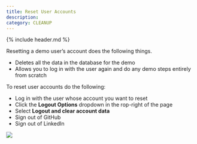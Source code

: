 ```yaml
---
title: Reset User Accounts
description:
category: CLEANUP
---
```


{% include header.md %}

Resetting a demo user’s account does the following things.

* Deletes all the data in the database for the demo
* Allows you to log in with the user again and do any demo steps entirely from scratch

To reset user accounts do the following:

* Log in with the user whose account you want to reset
* Click the **Logout Options** dropdown in the rop-right of the page
* Select **Logout and clear account data**
* Sign out of GitHub
* Sign out of LinkedIn

![]({{site.baseurl}}/img/web-app-logut-and-clear-account-data.png)
